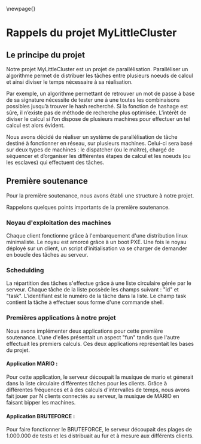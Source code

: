 \newpage{}

# Rappels du projet MyLittleCluster

## Le principe du projet

Notre projet MyLittleCluster est un projet de parallélisation. Paralléliser un algorithme permet de distribuer les tâches entre
plusieurs noeuds de calcul et ainsi diviser le temps nécessaire à sa réalisation.

Par exemple, un algorithme permettant de retrouver un mot de passe à base
de sa signature nécessite de tester une à une toutes les combinaisons possibles
jusqu’à trouver le hash recherché. Si la fonction de hashage est sûre, il n’existe
pas de méthode de recherche plus optimisée. L’intérêt de diviser le calcul si l’on
dispose de plusieurs machines pour effectuer un tel calcul est alors évident.

Nous avons décidé de réaliser un système de parallélisation de tâche destiné à
fonctionner en réseau, sur plusieurs machines. Celui-ci sera basé sur deux types
de machines : le dispatcher (ou le maître), chargé de séquencer et d’organiser
les différentes étapes de calcul et les noeuds (ou les esclaves) qui effectuent des
tâches.


## Première soutenance

Pour la première soutenance, nous avons établi une structure à notre projet.

Rappelons quelques points importants de la première soutenance.

###  Noyau d'exploitation des machines

Chaque client fonctionne grâce à l'embarquement d'une distribution linux
minimaliste. Le noyau est amorcé grâce à un boot PXE. 
Une fois le noyau déployé sur un client, un script d'initialisation va
se charger de demander en boucle des tâches au serveur.

###  Schedulding

La répartition des tâches s'effectue grâce à une liste circulaire gérée par le
serveur. Chaque tâche de la liste possède les champs suivant : "id" et "task".
L'identifiant est le numéro de la tâche dans la liste. Le champ task contient
la tâche à effectuer sous forme d'une commande shell.

###  Premières applications à notre projet

Nous avons implémenter deux applications pour cette première soutenance. L'une
d'elles présentait un aspect "fun" tandis que l'autre effectuait les premiers
calculs. Ces deux applications représentait les bases du projet.

#### Application MARIO :

Pour cette application, le serveur découpait la musique de mario et génerait
dans la liste circulaire différentes tâches pour les clients. Grâce à
différentes fréquences et à des calculs d'intervalles de temps, nous avons fait
jouer par N clients connectés au serveur, la musique de MARIO en faisant bipper
les machines.

#### Application BRUTEFORCE : 

Pour faire fonctionner le BRUTEFORCE, le serveur découpait des plages de
1.000.000 de tests et les distribuait au fur et à mesure aux différents
clients. 


